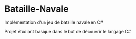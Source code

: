 # Bataille-Navale
Implémentation d'un jeu de bataille navale en C#

Projet étudiant basique dans le but de découvrir le langage C#
